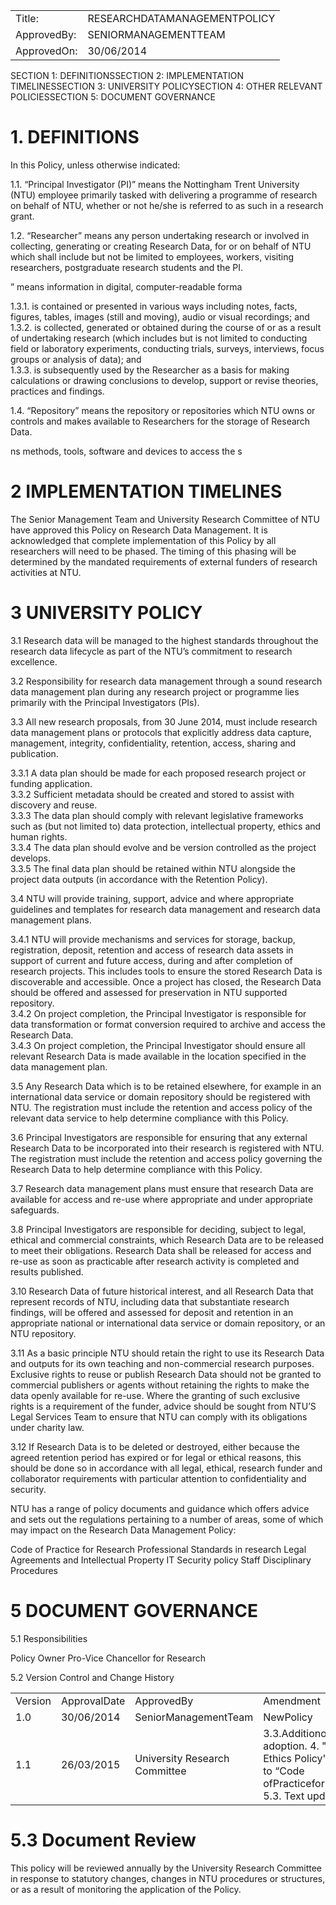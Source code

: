 <html><body><table><tr><td>Title:</td><td>RESEARCHDATAMANAGEMENTPOLICY</td></tr><tr><td>ApprovedBy:</td><td>SENIORMANAGEMENTTEAM</td></tr><tr><td>ApprovedOn:</td><td>30/06/2014</td></tr></table></body></html>  

SECTION 1: DEFINITIONSSECTION 2: IMPLEMENTATION TIMELINESSECTION 3: UNIVERSITY POLICYSECTION 4: OTHER RELEVANT POLICIESSECTION 5: DOCUMENT GOVERNANCE  

# 1. DEFINITIONS  

In this Policy, unless otherwise indicated:  

1.1. “Principal Investigator (PI)” means the Nottingham Trent University (NTU) employee primarily tasked with delivering a programme of research on behalf of NTU, whether or not he/she is referred to as such in a research grant.  

1.2. “Researcher” means any person undertaking research or involved in collecting, generating or creating Research Data, for or on behalf of NTU which shall include but not be limited to employees, workers, visiting researchers, postgraduate research students and the PI.  

” means information in digital, computer-readable forma  

1.3.1. is contained or presented in various ways including notes, facts, figures, tables, images (still and moving), audio or visual recordings; and   
1.3.2. is collected, generated or obtained during the course of or as a result of undertaking research (which includes but is not limited to conducting field or laboratory experiments, conducting trials, surveys, interviews, focus groups or analysis of data); and   
1.3.3. is subsequently used by the Researcher as a basis for making calculations or drawing conclusions to develop, support or revise theories, practices and findings.  

1.4. “Repository” means the repository or repositories which NTU owns or controls and makes available to Researchers for the storage of Research Data.  

ns methods, tools, software and devices to access the s  

# 2 IMPLEMENTATION TIMELINES  

The Senior Management Team and University Research Committee of NTU have approved this Policy on Research Data Management. It is acknowledged that complete implementation of this Policy by all researchers will need to be phased. The timing of this phasing will be determined by the mandated requirements of external funders of research activities at NTU.  

# 3 UNIVERSITY POLICY  

3.1 Research data will be managed to the highest standards throughout the research data lifecycle as part of the NTU’s commitment to research excellence.  

3.2 Responsibility for research data management through a sound research data management plan during any research project or programme lies primarily with the Principal Investigators (PIs).  

3.3 All new research proposals, from 30 June 2014, must include research data management plans or protocols that explicitly address data capture, management, integrity, confidentiality, retention, access, sharing and publication.  

3.3.1 A data plan should be made for each proposed research project or funding application.   
3.3.2 Sufficient metadata should be created and stored to assist with discovery and reuse.   
3.3.3 The data plan should comply with relevant legislative frameworks such as (but not limited to) data protection, intellectual property, ethics and human rights.   
3.3.4 The data plan should evolve and be version controlled as the project develops.   
3.3.5 The final data plan should be retained within NTU alongside the project data outputs (in accordance with the Retention Policy).  

3.4 NTU will provide training, support, advice and where appropriate guidelines and templates for research data management and research data management plans.  

3.4.1 NTU will provide mechanisms and services for storage, backup, registration, deposit, retention and access of research data assets in support of current and future access, during and after completion of research projects. This includes tools to ensure the stored Research Data is discoverable and accessible. Once a project has closed, the Research Data should be offered and assessed for preservation in NTU supported repository.   
3.4.2 On project completion, the Principal Investigator is responsible for data transformation or format conversion required to archive and access the Research Data.   
3.4.3 On project completion, the Principal Investigator should ensure all relevant Research Data is made available in the location specified in the data management plan.  

3.5 Any Research Data which is to be retained elsewhere, for example in an international data service or domain repository should be registered with NTU. The registration must include the retention and access policy of the relevant data service to help determine compliance with this Policy.  

3.6 Principal Investigators are responsible for ensuring that any external Research Data to be incorporated into their research is registered with NTU. The registration must include the retention and access policy governing the Research Data to help determine compliance with this Policy.  

3.7 Research data management plans must ensure that research Data are available for access and re-use where appropriate and under appropriate safeguards.  

3.8 Principal Investigators are responsible for deciding, subject to legal, ethical and commercial constraints, which Research Data are to be released to meet their obligations. Research Data shall be released for access and re-use as soon as practicable after research activity is completed and results published.  

3.10  Research Data of future historical interest, and all Research Data that represent records of NTU, including data that substantiate research findings, will be offered and assessed for deposit and retention in an appropriate national or international data service or domain repository, or an NTU repository.  

3.11 As a basic principle NTU should retain the right to use its Research Data and outputs for its own teaching and non-commercial research purposes.  Exclusive rights to reuse or publish Research Data should not be granted to commercial publishers or agents without retaining the rights to make the data openly available for re-use. Where the granting of such exclusive rights is a requirement of the funder, advice should be sought from NTU’S Legal Services Team to ensure that NTU can comply with its obligations under charity law.  

3.12 If Research Data is to be deleted or destroyed, either because the agreed retention period has expired or for legal or ethical reasons, this should be done so in accordance with all legal, ethical, research funder and collaborator requirements with particular attention to confidentiality and security.  

NTU has a range of policy documents and guidance which offers advice and sets out the regulations pertaining to a number of areas, some of which may impact on the Research Data Management Policy:  

Code of Practice for Research Professional Standards in research Legal Agreements and Intellectual Property IT Security policy Staff Disciplinary Procedures  

# 5 DOCUMENT GOVERNANCE  

5.1 Responsibilities  

Policy Owner Pro-Vice Chancellor for Research  

5.2 Version Control and Change History  

<html><body><table><tr><td>Version</td><td>ApprovalDate</td><td>ApprovedBy</td><td>Amendment</td></tr><tr><td>1.0</td><td>30/06/2014</td><td>SeniorManagementTeam</td><td>NewPolicy</td></tr><tr><td>1.1</td><td>26/03/2015</td><td>University Research Committee</td><td>3.3.Additionofdateof adoption. 4. "Research Ethics Policy" updated to “Code ofPracticeforResearch" 5.3. Text updated.</td></tr></table></body></html>  

# 5.3 Document Review  

This policy will be reviewed annually by the University Research Committee in response to statutory changes, changes in NTU procedures or structures, or as a result of monitoring the application of the Policy.  